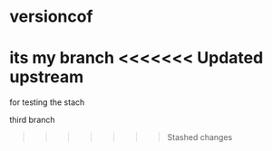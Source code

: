 versioncof
==========

its my branch
<<<<<<< Updated upstream
=======
for testing the stach

third branch
>>>>>>> Stashed changes
